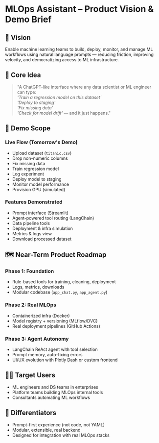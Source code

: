 # MLOps Assistant – Product Vision & Demo Brief

## 🎯 Vision

Enable machine learning teams to build, deploy, monitor, and manage ML workflows using natural language prompts — reducing friction, improving velocity, and democratizing access to ML infrastructure.

## 🧠 Core Idea

> "A ChatGPT-like interface where any data scientist or ML engineer can type:  
> *'Train a regression model on this dataset'*  
> *'Deploy to staging'*  
> *'Fix missing data'*  
> *'Check for model drift'* — and it just happens."

## 🧪 Demo Scope

### Live Flow (Tomorrow's Demo)
- Upload dataset (`titanic.csv`)
- Drop non-numeric columns
- Fix missing data
- Train regression model
- Log experiment
- Deploy model to staging
- Monitor model performance
- Provision GPU (simulated)

### Features Demonstrated
- Prompt interface (Streamlit)
- Agent-powered tool routing (LangChain)
- Data pipeline tools
- Deployment & infra simulation
- Metrics & logs view
- Download processed dataset

## 🗺️ Near-Term Product Roadmap

### Phase 1: Foundation
- Rule-based tools for training, cleaning, deployment
- Logs, metrics, downloads
- Modular codebase (`app_chat.py`, `app_agent.py`)

### Phase 2: Real MLOps
- Containerized infra (Docker)
- Model registry + versioning (MLflow/DVC)
- Real deployment pipelines (GitHub Actions)

### Phase 3: Agent Autonomy
- LangChain ReAct agent with tool selection
- Prompt memory, auto-fixing errors
- UI/UX evolution with Plotly Dash or custom frontend

## 🧑‍💼 Target Users

- ML engineers and DS teams in enterprises
- Platform teams building MLOps internal tools
- Consultants automating ML workflows

## 📌 Differentiators

- Prompt-first experience (not code, not YAML)
- Modular, extensible, real backend
- Designed for integration with real MLOps stacks
